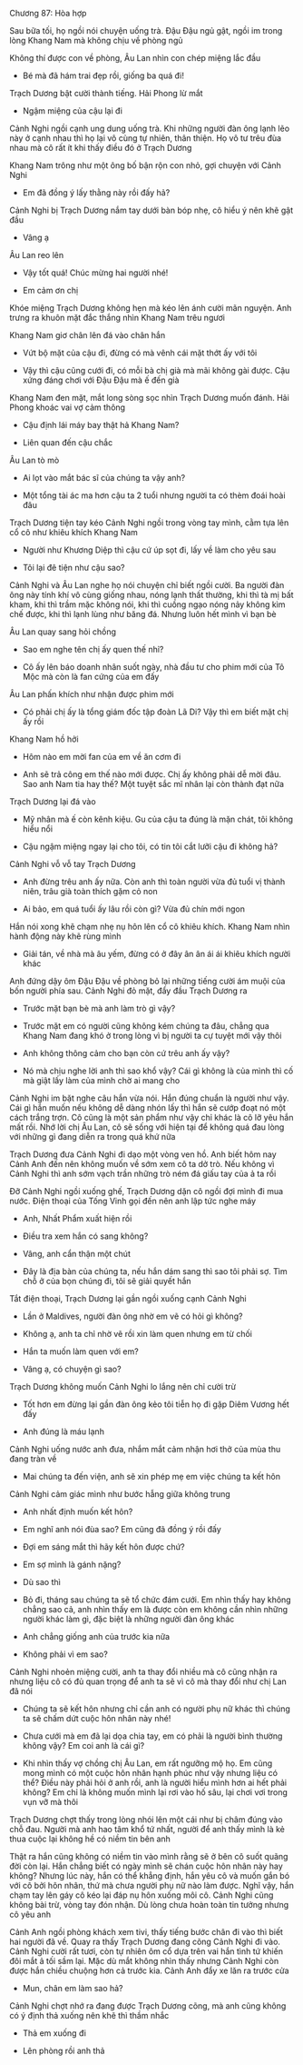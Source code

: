 




Chương 87: Hòa hợp

Sau bữa tối, họ ngồi nói chuyện uống trà. Đậu Đậu ngủ gật, ngồi im trong lòng Khang Nam mà không chịu về phòng ngủ

Không thí được con về phòng, Âu Lan nhìn con chép miệng lắc đầu

- Bé mà đã hám trai đẹp rồi, giống ba quá đi!

Trạch Dương bật cười thành tiếng. Hải Phong lừ mắt

- Ngậm miệng của cậu lại đi

Cảnh Nghi ngồi cạnh ung dung uống trà. Khi những người đàn ông lạnh lẽo này ở cạnh nhau thì họ lại vô cùng tự nhiên, thân thiện. Họ vô tư trêu đùa nhau mà cô rất ít khi thấy điều đó ở Trạch Dương

Khang Nam trông như một ông bố bận rộn con nhỏ, gợi chuyện với Cảnh Nghi

- Em đã đồng ý lấy thằng này rồi đấy hả?

Cảnh Nghi bị Trạch Dương nắm tay dưới bàn bóp nhẹ, cô hiểu ý nên khẽ gật đầu

- Vâng ạ

Âu Lan reo lên

- Vậy tốt quá! Chúc mừng hai người nhé!

- Em cảm ơn chị

Khóe miệng Trạch Dương không hẹn mà kéo lên ánh cười mãn nguyện. Anh trưng ra khuôn mặt đắc thắng nhìn Khang Nam trêu ngươi

Khang Nam giơ chân lên đá vào chân hắn

- Vứt bộ mặt của cậu đi, đừng có mà vênh cái mặt thớt ấy với tôi

- Vậy thì cậu cũng cưới đi, có mỗi bà chị già mà mãi không gài được. Cậu xứng đáng chơi với Đậu Đậu mà ế đến già

Khang Nam đen mặt, mắt long sòng sọc nhìn Trạch Dương muốn đánh. Hải Phong khoác vai vợ cảm thông

- Cậu định lái máy bay thật hả Khang Nam?

- Liên quan đến cậu chắc

Âu Lan tò mò

- Ai lọt vào mắt bác sĩ của chúng ta vậy anh?

- Một tổng tài ác ma hơn cậu ta 2 tuổi nhưng người ta có thèm đoái hoài đâu

Trạch Dương tiện tay kéo Cảnh Nghi ngồi trong vòng tay mình, cằm tựa lên cổ cô như khiêu khích Khang Nam

- Người như Khương Diệp thì cậu cứ úp sọt đi, lấy về làm cho yêu sau

- Tôi lại đê tiện như cậu sao?

Cảnh Nghi và Âu Lan nghe họ nói chuyện chỉ biết ngồi cười. Ba người đàn ông này tính khí vô cùng giống nhau, nóng lạnh thất thường, khi thì tà mị bất kham, khi thì trầm mặc không nói, khi thì cuồng ngạo nóng nảy không kìm chế được, khi thì lạnh lùng như băng đá. Nhưng luôn hết mình vì bạn bè

Âu Lan quay sang hỏi chồng

- Sao em nghe tên chị ấy quen thế nhỉ?

- Cô ấy lên báo doanh nhân suốt ngày, nhà đầu tư cho phim mới của Tô Mộc mà còn là fan cứng của em đấy

Âu Lan phấn khích như nhận được phim mới

- Có phải chị ấy là tổng giám đốc tập đoàn Lã Di? Vậy thì em biết mặt chị ấy rồi

Khang Nam hồ hởi

- Hôm nào em mời fan của em về ăn cơm đi

- Anh sẽ trả công em thế nào mới được. Chị ấy không phải dễ mời đâu. Sao anh Nam tia hay thế? Một tuyệt sắc mĩ nhân lại còn thành đạt nữa

Trạch Dương lại đá vào

- Mỹ nhân mà ế còn kênh kiệu. Gu của cậu ta đúng là mặn chát, tôi không hiểu nổi

- Cậu ngậm miệng ngay lại cho tôi, có tin tôi cắt lưỡi cậu đi không hả?

Cảnh Nghi vỗ vỗ tay Trạch Dương

- Anh đừng trêu anh ấy nữa. Còn anh thì toàn người vừa đủ tuổi vị thành niên, trâu già toàn thích gặm cỏ non

- Ai bảo, em quá tuổi ấy lâu rồi còn gì? Vừa đủ chín mới ngon

Hắn nói xong khẽ chạm nhẹ nụ hôn lên cổ cô khiêu khích. Khang Nam nhìn hành động này khẽ rùng mình

- Giải tán, về nhà mà âu yếm, đừng có ở đây ân ân ái ái khiêu khích người khác

Anh đứng dậy ôm Đậu Đậu về phòng bỏ lại những tiếng cười ám muội của bốn người phía sau. Cảnh Nghi đỏ mặt, đẩy đầu Trạch Dương ra

- Trước mặt bạn bè mà anh làm trò gì vậy?

- Trước mặt em có người cũng không kém chúng ta đâu, chẳng qua Khang Nam đang khó ở trong lòng vì bị người ta cự tuyệt mới vậy thôi

- Anh không thông cảm cho bạn còn cứ trêu anh ấy vậy?

- Nó mà chịu nghe lời anh thì sao khổ vậy? Cái gì không là của mình thì cố mà giật lấy làm của mình chờ ai mang cho

Cảnh Nghi im bặt nghe câu hắn vừa nói. Hắn đúng chuẩn là người như vậy. Cái gì hắn muốn nếu không dễ dàng nhón lấy thì hắn sẽ cướp đoạt nó một cách trắng trợn. Cô cũng là một sản phẩm như vậy chỉ khác là cô lỡ yêu hắn mất rồi. Nhớ lời chị Âu Lan, cô sẽ sống với hiện tại để không quá đau lòng với những gì đang diễn ra trong quá khứ nữa

Trạch Dương đưa Cảnh Nghi đi dạo một vòng ven hồ. Anh biết hôm nay Cảnh Anh đến nên không muốn về sớm xem cô ta dở trò. Nếu không vì Cảnh Nghi thì anh sớm vạch trần những trò ném đá giấu tay của ả ta rồi

Đỡ Cảnh Nghi ngồi xuống ghế, Trạch Dương dặn cô ngồi đợi mình đi mua nước. Điện thoại của Tống Vinh gọi đến nên anh lập tức nghe máy

- Anh, Nhất Phẩm xuất hiện rồi

- Điều tra xem hắn có sang không?

- Vâng, anh cẩn thận một chút

- Đây là địa bàn của chúng ta, nếu hắn dám sang thì sao tôi phải sợ. Tìm chỗ ở của bọn chúng đi, tôi sẽ giải quyết hắn

Tắt điện thoại, Trạch Dương lại gần ngồi xuống cạnh Cảnh Nghi

- Lần ở Maldives, người đàn ông nhờ em vẽ có hỏi gì không?

- Không ạ, anh ta chỉ nhờ vẽ rồi xin làm quen nhưng em từ chối

- Hắn ta muốn làm quen với em?

- Vâng ạ, có chuyện gì sao?

Trạch Dương không muốn Cảnh Nghi lo lắng nên chỉ cười trừ

- Tốt hơn em đừng lại gần đàn ông kẻo tôi tiễn họ đi gặp Diêm Vương hết đấy

- Anh đúng là máu lạnh

Cảnh Nghi uống nước anh đưa, nhắm mắt cảm nhận hơi thở của mùa thu đang tràn về

- Mai chúng ta đến viện, anh sẽ xin phép mẹ em việc chúng ta kết hôn

Cảnh Nghi cảm giác mình như bước hẫng giữa không trung

- Anh nhất định muốn kết hôn?

- Em nghĩ anh nói đùa sao? Em cũng đã đồng ý rồi đấy

- Đợi em sáng mắt thì hãy kết hôn được chứ?

- Em sợ mình là gánh nặng?

- Dù sao thì

- Bỏ đi, tháng sau chúng ta sẽ tổ chức đám cưới. Em nhìn thấy hay không chẳng sao cả, anh nhìn thấy em là được còn em không cần nhìn những người khác làm gì, đặc biệt là những người đàn ông khác

- Anh chẳng giống anh của trước kia nữa

- Không phải vì em sao?

Cảnh Nghi nhoẻn miệng cười, anh ta thay đổi nhiều mà cô cũng nhận ra nhưng liệu cô có đủ quan trọng để anh ta sẽ vì cô mà thay đổi như chị Lan đã nói

- Chúng ta sẽ kết hôn nhưng chỉ cần anh có người phụ nữ khác thì chúng ta sẽ chấm dứt cuộc hôn nhân này nhé!

- Chưa cưới mà em đã lại dọa chia tay, em có phải là người bình thường không vậy? Em coi anh là cái gì?

- Khi nhìn thấy vợ chồng chị Âu Lan, em rất ngưỡng mộ họ. Em cũng mong mình có một cuộc hôn nhân hạnh phúc như vậy nhưng liệu có thể? Điều này phải hỏi ở anh rồi, anh là người hiểu mình hơn ai hết phải không? Em chỉ là không muốn mình lại rơi vào hố sâu, lại chơi vơi trong vụn vỡ mà thôi

Trạch Dương chợt thấy trong lòng nhói lên một cái như bị châm đúng vào chỗ đau. Người mà anh hao tâm khổ tứ nhất, người để anh thấy mình là kẻ thua cuộc lại không hề có niềm tin bên anh

Thật ra hắn cũng không có niềm tin vào mình rằng sẽ ở bên cô suốt quãng đời còn lại. Hắn chẳng biết có ngày mình sẽ chán cuộc hôn nhân này hay không? Nhưng lúc này, hắn có thể khẳng định, hắn yêu cô và muốn gắn bó với cô bởi hôn nhân, thứ mà chưa người phụ nữ nào làm được. Nghĩ vậy, hắn chạm tay lên gáy cô kéo lại đáp nụ hôn xuống môi cô. Cảnh Nghi cũng không bài trừ, vòng tay đón nhận. Dù lòng chưa hoàn toàn tin tưởng nhưng cô yêu anh

Cảnh Anh ngồi phòng khách xem tivi, thấy tiếng bước chân đi vào thì biết hai người đã về. Quay ra thấy Trạch Dương đang cõng Cảnh Nghi đi vào. Cảnh Nghi cười rất tươi, còn tự nhiên ôm cổ dựa trên vai hắn tình tứ khiến đôi mắt ả tối sầm lại. Mặc dù mắt không nhìn thấy nhưng Cảnh Nghi còn được hắn chiều chuộng hơn cả trước kia. Cảnh Anh đẩy xe lăn ra trước cửa

- Mun, chân em làm sao hả?

Cảnh Nghi chợt nhớ ra đang được Trạch Dương cõng, mà anh cũng không có ý định thả xuống nên khẽ thì thầm nhắc

- Thả em xuống đi

- Lên phòng rồi anh thả




